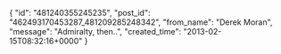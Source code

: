  {
   "id": "481240355245235",
   "post_id": "462493170453287_481209285248342",
   "from_name": "Derek Moran",
   "message": "Admiralty, then..",
   "created_time": "2013-02-15T08:32:16+0000"
 }
